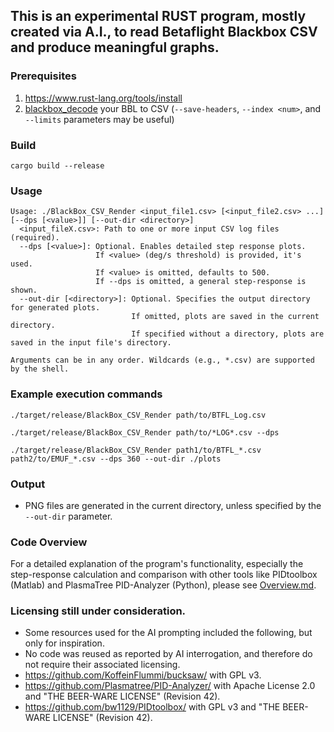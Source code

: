 ## This is an experimental RUST program, mostly created via A.I., to read Betaflight Blackbox CSV and produce meaningful graphs.

### Prerequisites

1. https://www.rust-lang.org/tools/install
2. [blackbox_decode](https://github.com/betaflight/blackbox-tools) your BBL to CSV (`--save-headers`, `--index <num>`, and `--limits` parameters may be useful)

### Build

```shell
cargo build --release
```

### Usage
```shell
Usage: ./BlackBox_CSV_Render <input_file1.csv> [<input_file2.csv> ...] [--dps [<value>]] [--out-dir <directory>]
  <input_fileX.csv>: Path to one or more input CSV log files (required).
  --dps [<value>]: Optional. Enables detailed step response plots.
                   If <value> (deg/s threshold) is provided, it's used.
                   If <value> is omitted, defaults to 500.
                   If --dps is omitted, a general step-response is shown.
  --out-dir [<directory>]: Optional. Specifies the output directory for generated plots.
                           If omitted, plots are saved in the current directory.
                           If specified without a directory, plots are saved in the input file's directory.

Arguments can be in any order. Wildcards (e.g., *.csv) are supported by the shell.
```
### Example execution commands
```shell
./target/release/BlackBox_CSV_Render path/to/BTFL_Log.csv
```
```shell
./target/release/BlackBox_CSV_Render path/to/*LOG*.csv --dps
```
```shell
./target/release/BlackBox_CSV_Render path1/to/BTFL_*.csv path2/to/EMUF_*.csv --dps 360 --out-dir ./plots
```

### Output
- PNG files are generated in the current directory, unless specified by the `--out-dir` parameter.

### Code Overview

For a detailed explanation of the program's functionality, especially the step-response calculation and comparison with other tools like PIDtoolbox (Matlab) and PlasmaTree PID-Analyzer (Python), please see [Overview.md](Overview.md).

### Licensing still under consideration.
- Some resources used for the AI prompting included the following, but only for inspiration.
- No code was reused as reported by AI interrogation, and therefore do not require their associated licensing.
- https://github.com/KoffeinFlummi/bucksaw/ with GPL v3.
- https://github.com/Plasmatree/PID-Analyzer/ with Apache License 2.0 and "THE BEER-WARE LICENSE" (Revision 42).
- https://github.com/bw1129/PIDtoolbox/ with GPL v3 and "THE BEER-WARE LICENSE" (Revision 42).
